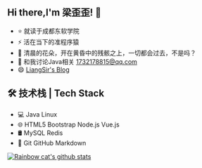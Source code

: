 ## Hi there,I'm 梁歪歪! 👋
* ⭐ 就读于成都东软学院
* ⚡ 活在当下的准程序猿
* 🌱 清晨的花朵，开在黄昏中的残骸之上，一切都会过去，不是吗？
* 💬 和我讨论Java相关 1732178815@qq.com
* 😄 [LiangSir's Blog](http://liangyy.cn/)
## 🛠 技术栈 | Tech Stack
* 💻   Java Linux 
* 🌐   HTML5 Bootstrap Node.js Vue.js
* 🛢   MySQL Redis
* 🔧  Git GitHub Markdown

<!--
**LiangSir-67/LiangSir-67** is a ✨ _special_ ✨ repository because its `README.md` (this file) appears on your GitHub profile.

Here are some ideas to get you started:

- 🔭 I’m currently working on ...
- 🌱 I’m currently learning ...
- 👯 I’m looking to collaborate on ...
- 🤔 I’m looking for help with ...
- 💬 Ask me about ...
- 📫 How to reach me: ...
- 😄 Pronouns: ...
- ⚡ Fun fact: ...
-->
[![Rainbow cat's github stats](https://github-readme-stats.vercel.app/api?username=LiangSir-67&show_icons=true)](https://github.com/anuraghazra/github-readme-stats)
